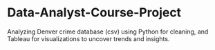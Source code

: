 # Data-Analyst-Course-Project
Analyzing Denver crime database (csv) using Python for cleaning, and Tableau for visualizations to uncover trends and insights.
